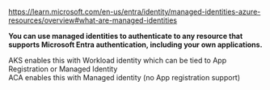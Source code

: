 

https://learn.microsoft.com/en-us/entra/identity/managed-identities-azure-resources/overview#what-are-managed-identities


**You can use managed identities to authenticate to any resource that supports Microsoft Entra authentication, including your own applications.** 


AKS enables this with Workload identity which can be tied to App Registration or Managed Identity   
ACA enables this with Managed identity (no App registration support)

